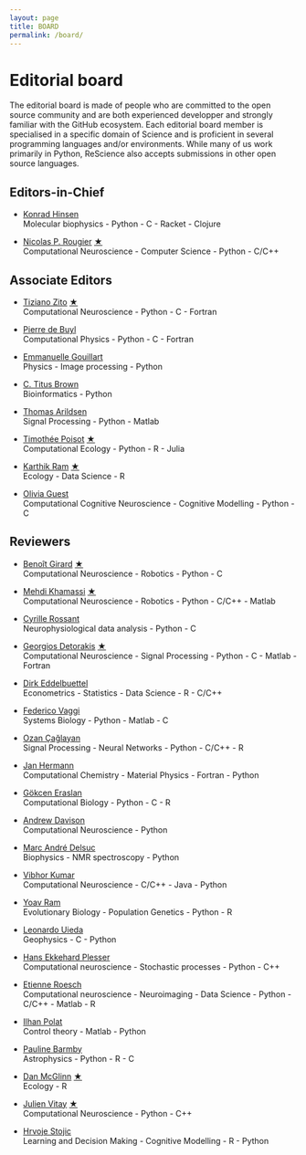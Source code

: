```yaml
---
layout: page
title: BOARD
permalink: /board/
---
```


# Editorial board

The editorial board is made of people who are committed to the open source
community and are both experienced developper and strongly familiar with the
GitHub ecosystem. Each editorial board member is specialised in a specific
domain of Science and is proficient in several programming languages and/or
environments. While many of us work primarily in Python, ReScience also
accepts submissions in other open source languages.


## Editors-in-Chief

* [Konrad Hinsen](https://github.com/khinsen)  
  Molecular biophysics - Python - C - Racket - Clojure

* [Nicolas P. Rougier](https://github.com/rougier)
  [★](https://github.com/ReScience/ReScience-submission/pull/14)  
  Computational Neuroscience - Computer Science - Python - C/C++

## Associate Editors

* [Tiziano Zito](https://github.com/otizonaizit)
  [★](https://github.com/ReScience/ReScience-submission/pull/3)  
  Computational Neuroscience - Python - C - Fortran  

* [Pierre de Buyl](https://github.com/pdebuyl)  
  Computational Physics - Python - C - Fortran  

* [Emmanuelle Gouillart](https://github.com/emmanuelle)  
  Physics - Image processing - Python

* [C. Titus Brown](https://github.com/ctb)   
  Bioinformatics - Python

* [Thomas Arildsen](https://github.com/ThomasA)  
  Signal Processing - Python - Matlab

* [Timothée Poisot](http://github.com/tpoisot)
  [★](https://github.com/ReScience/ReScience-submission/pull/11)  
  Computational Ecology - Python - R - Julia

* [Karthik Ram](https://github.com/karthik)
  [★](https://github.com/ReScience/ReScience-submission/pull/11)  
  Ecology - Data Science - R

* [Olivia Guest](https://github.com/oliviaguest)  
  Computational Cognitive Neuroscience - Cognitive Modelling - Python - C


## Reviewers

* [Benoît Girard](https://github.com/benoit-girard)
  [★](https://github.com/ReScience/ReScience-submission/pull/3)  
  Computational Neuroscience - Robotics - Python - C  

* [Mehdi Khamassi](https://github.com/MehdiKhamassi)
  [★](https://github.com/ReScience/ReScience-submission/pull/3)  
  Computational Neuroscience - Robotics - Python - C/C++ - Matlab  

* [Cyrille Rossant](https://github.com/rossant)  
  Neurophysiological data analysis - Python - C

* [Georgios Detorakis](https://github.com/gdetor)
  [★](https://github.com/ReScience/ReScience-submission/pull/14)  
  Computational Neuroscience - Signal Processing - Python - C - Matlab - Fortran

* [Dirk Eddelbuettel](https://github.com/eddelbuettel)  
  Econometrics - Statistics - Data Science - R - C/C++

* [Federico Vaggi](https://github.com/FedericoV)  
  Systems Biology - Python - Matlab - C

* [Ozan Çağlayan](https://github.com/ozancaglayan)  
  Signal Processing - Neural Networks - Python - C/C++ - R

* [Jan Hermann](https://github.com/azag0)  
  Computational Chemistry - Material Physics - Fortran - Python

* [Gökcen Eraslan](https://github.com/gokceneraslan)  
  Computational Biology - Python - C - R

* [Andrew Davison](https://github.com/apdavison)  
  Computational Neuroscience - Python

* [Marc André Delsuc](https://github.com/delsuc/)  
  Biophysics - NMR spectroscopy - Python

* [Vibhor Kumar](https://github.com/veezbo)  
  Computational Neuroscience - C/C++ - Java - Python

* [Yoav Ram](https://github.com/yoavram)  
  Evolutionary Biology - Population Genetics - Python - R

* [Leonardo Uieda](https://github.com/leouieda)  
  Geophysics - C - Python

* [Hans Ekkehard Plesser](https://github.com/heplesser)  
  Computational neuroscience - Stochastic processes - Python - C++

* [Etienne Roesch](https://github.com/eroesch)  
  Computational neuroscience - Neuroimaging - Data Science - Python - C/C++ - Matlab - R

* [Ilhan Polat](https://github.com/ilayn)  
  Control theory - Matlab - Python

* [Pauline Barmby](https://github.com/PBarmby)  
  Astrophysics - Python - R - C

* [Dan McGlinn](https://github.com/dmcglinn)
  [★](https://github.com/ReScience/ReScience-submission/pull/11)  
  Ecology - R

* [Julien Vitay](https://github.com/vitay)
  [★](https://github.com/ReScience/ReScience-submission/pull/14)  
  Computational Neuroscience - Python - C++

* [Hrvoje Stojic](https://github.com/hstojic)  
  Learning and Decision Making - Cognitive Modelling - R - Python

